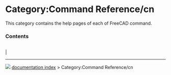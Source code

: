 # Category:Command Reference/cn
This category contains the help pages of each of FreeCAD command.

### Contents

|     |     |     |
| --- | --- | --- |
|



---
![](images/Right_arrow.png) [documentation index](../README.md) > Category:Command Reference/cn
